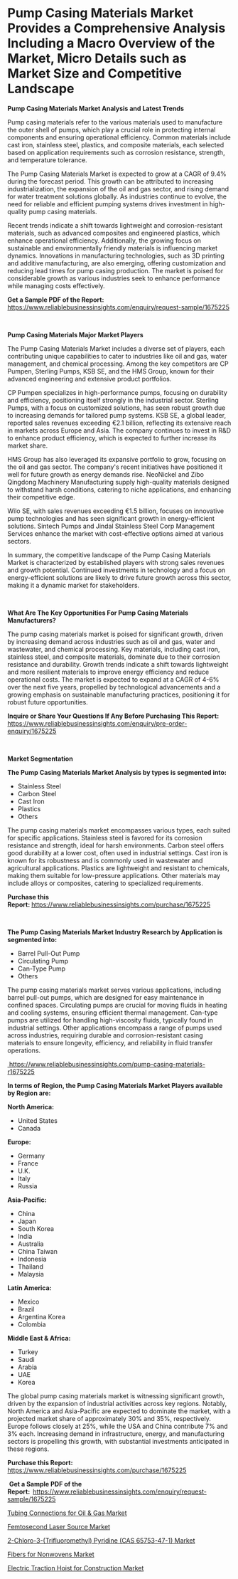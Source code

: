<p><h1>Pump Casing Materials Market Provides a Comprehensive Analysis Including a Macro Overview of the Market, Micro Details such as Market Size and Competitive Landscape</h1></p><p><strong>Pump Casing Materials Market Analysis and Latest Trends</strong></p>
<p><p>Pump casing materials refer to the various materials used to manufacture the outer shell of pumps, which play a crucial role in protecting internal components and ensuring operational efficiency. Common materials include cast iron, stainless steel, plastics, and composite materials, each selected based on application requirements such as corrosion resistance, strength, and temperature tolerance.</p><p>The Pump Casing Materials Market is expected to grow at a CAGR of 9.4% during the forecast period. This growth can be attributed to increasing industrialization, the expansion of the oil and gas sector, and rising demand for water treatment solutions globally. As industries continue to evolve, the need for reliable and efficient pumping systems drives investment in high-quality pump casing materials. </p><p>Recent trends indicate a shift towards lightweight and corrosion-resistant materials, such as advanced composites and engineered plastics, which enhance operational efficiency. Additionally, the growing focus on sustainable and environmentally friendly materials is influencing market dynamics. Innovations in manufacturing technologies, such as 3D printing and additive manufacturing, are also emerging, offering customization and reducing lead times for pump casing production. The market is poised for considerable growth as various industries seek to enhance performance while managing costs effectively.</p></p>
<p><strong>Get a Sample PDF of the Report:&nbsp;</strong> <a href="https://www.reliablebusinessinsights.com/enquiry/request-sample/1675225?utm_campaign=1453&utm_medium=2&utm_source=Github&utm_content=ia&utm_term=10102024&utm_id=pump-casing-materials">https://www.reliablebusinessinsights.com/enquiry/request-sample/1675225</a></p>
<p>&nbsp;</p>
<p><strong>Pump Casing Materials Major Market Players</strong></p>
<p><p>The Pump Casing Materials Market includes a diverse set of players, each contributing unique capabilities to cater to industries like oil and gas, water management, and chemical processing. Among the key competitors are CP Pumpen, Sterling Pumps, KSB SE, and the HMS Group, known for their advanced engineering and extensive product portfolios.</p><p>CP Pumpen specializes in high-performance pumps, focusing on durability and efficiency, positioning itself strongly in the industrial sector. Sterling Pumps, with a focus on customized solutions, has seen robust growth due to increasing demands for tailored pump systems. KSB SE, a global leader, reported sales revenues exceeding €2.1 billion, reflecting its extensive reach in markets across Europe and Asia. The company continues to invest in R&D to enhance product efficiency, which is expected to further increase its market share.</p><p>HMS Group has also leveraged its expansive portfolio to grow, focusing on the oil and gas sector. The company's recent initiatives have positioned it well for future growth as energy demands rise. NeoNickel and Zibo Qingdong Machinery Manufacturing supply high-quality materials designed to withstand harsh conditions, catering to niche applications, and enhancing their competitive edge.</p><p>Wilo SE, with sales revenues exceeding €1.5 billion, focuses on innovative pump technologies and has seen significant growth in energy-efficient solutions. Sintech Pumps and Jindal Stainless Steel Corp Management Services enhance the market with cost-effective options aimed at various sectors.</p><p>In summary, the competitive landscape of the Pump Casing Materials Market is characterized by established players with strong sales revenues and growth potential. Continued investments in technology and a focus on energy-efficient solutions are likely to drive future growth across this sector, making it a dynamic market for stakeholders.</p></p>
<p>&nbsp;</p>
<p><strong>What Are The Key Opportunities For Pump Casing Materials Manufacturers?</strong></p>
<p><p>The pump casing materials market is poised for significant growth, driven by increasing demand across industries such as oil and gas, water and wastewater, and chemical processing. Key materials, including cast iron, stainless steel, and composite materials, dominate due to their corrosion resistance and durability. Growth trends indicate a shift towards lightweight and more resilient materials to improve energy efficiency and reduce operational costs. The market is expected to expand at a CAGR of 4-6% over the next five years, propelled by technological advancements and a growing emphasis on sustainable manufacturing practices, positioning it for robust future opportunities.</p></p>
<p><strong>Inquire or Share Your Questions If Any Before Purchasing This Report:</strong> <a href="https://www.reliablebusinessinsights.com/enquiry/pre-order-enquiry/1675225?utm_campaign=1453&utm_medium=2&utm_source=Github&utm_content=ia&utm_term=10102024&utm_id=pump-casing-materials">https://www.reliablebusinessinsights.com/enquiry/pre-order-enquiry/1675225</a></p>
<p>&nbsp;</p>
<p><strong>Market Segmentation</strong></p>
<p><strong>The Pump Casing Materials Market Analysis by types is segmented into:</strong></p>
<p><ul><li>Stainless Steel</li><li>Carbon Steel</li><li>Cast Iron</li><li>Plastics</li><li>Others</li></ul></p>
<p><p>The pump casing materials market encompasses various types, each suited for specific applications. Stainless steel is favored for its corrosion resistance and strength, ideal for harsh environments. Carbon steel offers good durability at a lower cost, often used in industrial settings. Cast iron is known for its robustness and is commonly used in wastewater and agricultural applications. Plastics are lightweight and resistant to chemicals, making them suitable for low-pressure applications. Other materials may include alloys or composites, catering to specialized requirements.</p></p>
<p><strong>Purchase this Report:&nbsp;</strong><a href="https://www.reliablebusinessinsights.com/purchase/1675225?utm_campaign=1453&utm_medium=2&utm_source=Github&utm_content=ia&utm_term=10102024&utm_id=pump-casing-materials">https://www.reliablebusinessinsights.com/purchase/1675225</a></p>
<p>&nbsp;</p>
<p><strong>The Pump Casing Materials Market Industry Research by Application is segmented into:</strong></p>
<p><ul><li>Barrel Pull-Out Pump</li><li>Circulating Pump</li><li>Can-Type Pump</li><li>Others</li></ul></p>
<p><p>The pump casing materials market serves various applications, including barrel pull-out pumps, which are designed for easy maintenance in confined spaces. Circulating pumps are crucial for moving fluids in heating and cooling systems, ensuring efficient thermal management. Can-type pumps are utilized for handling high-viscosity fluids, typically found in industrial settings. Other applications encompass a range of pumps used across industries, requiring durable and corrosion-resistant casing materials to ensure longevity, efficiency, and reliability in fluid transfer operations.</p></p>
<p><a href="https://www.reliablebusinessinsights.com/pump-casing-materials-r1675225?utm_campaign=1453&utm_medium=2&utm_source=Github&utm_content=ia&utm_term=10102024&utm_id=pump-casing-materials">&nbsp;https://www.reliablebusinessinsights.com/pump-casing-materials-r1675225</a></p>
<p><strong>In terms of Region, the Pump Casing Materials Market Players available by Region are:</strong></p>
<p>
    <p> <strong> North America: </strong>
        <ul>
            <li>United States</li>
            <li>Canada</li>
        </ul>
        </p> 
    <p> <strong> Europe: </strong>
        <ul>
            <li>Germany</li>
            <li>France</li>
            <li>U.K.</li>
            <li>Italy</li>
            <li>Russia</li>
        </ul>
        </p> 
    <p> <strong> Asia-Pacific: </strong>
        <ul>
            <li>China</li>
            <li>Japan</li>
            <li>South Korea</li>
            <li>India</li>
            <li>Australia</li>
            <li>China Taiwan</li>
            <li>Indonesia</li>
            <li>Thailand</li>
            <li>Malaysia</li>
        </ul>
        </p> 
    <p> <strong> Latin America: </strong>
        <ul>
            <li>Mexico</li>
            <li>Brazil</li>
            <li>Argentina Korea</li>
            <li>Colombia</li>
        </ul>
        </p> 
    <p> <strong> Middle East & Africa: </strong>
        <ul>
            <li>Turkey</li>
            <li>Saudi</li>
            <li>Arabia</li>
            <li>UAE</li>
            <li>Korea</li>
        </ul>
    </p>
    </p>
<p><p>The global pump casing materials market is witnessing significant growth, driven by the expansion of industrial activities across key regions. Notably, North America and Asia-Pacific are expected to dominate the market, with a projected market share of approximately 30% and 35%, respectively. Europe follows closely at 25%, while the USA and China contribute 7% and 3% each. Increasing demand in infrastructure, energy, and manufacturing sectors is propelling this growth, with substantial investments anticipated in these regions.</p></p>
<p><strong>Purchase this Report: </strong><a href="https://www.reliablebusinessinsights.com/purchase/1675225?utm_campaign=1453&utm_medium=2&utm_source=Github&utm_content=ia&utm_term=10102024&utm_id=pump-casing-materials">https://www.reliablebusinessinsights.com/purchase/1675225</a></p>
<p>&nbsp;<strong>Get a Sample PDF of the Report:&nbsp;&nbsp;</strong><a href="https://www.reliablebusinessinsights.com/enquiry/request-sample/1675225?utm_campaign=1453&utm_medium=2&utm_source=Github&utm_content=ia&utm_term=10102024&utm_id=pump-casing-materials">https://www.reliablebusinessinsights.com/enquiry/request-sample/1675225</a></p>
<p><strong></strong></p>
<p><p><a href="https://www.linkedin.com/pulse/insights-tubing-connections-oil-gas-market-players-utoae?utm_campaign=1453&utm_medium=2&utm_source=Github&utm_content=ia&utm_term=10102024&utm_id=pump-casing-materials">Tubing Connections for Oil & Gas Market</a></p><p><a href="https://www.linkedin.com/pulse/femtosecond-laser-source-market-industry-landscape-growth-pjole?utm_campaign=1453&utm_medium=2&utm_source=Github&utm_content=ia&utm_term=10102024&utm_id=pump-casing-materials">Femtosecond Laser Source Market</a></p><p><a href="https://www.linkedin.com/pulse/2-chloro-3-trifluoromethyl-pyridine-cas-65753-47-1-market-jytgf?utm_campaign=1453&utm_medium=2&utm_source=Github&utm_content=ia&utm_term=10102024&utm_id=pump-casing-materials">2-Chloro-3-(Trifluoromethyl) Pyridine (CAS 65753-47-1) Market</a></p><p><a href="https://www.linkedin.com/pulse/strategic-roadmap-global-fibers-nonwovens-market-insights-ymqxf?utm_campaign=1453&utm_medium=2&utm_source=Github&utm_content=ia&utm_term=10102024&utm_id=pump-casing-materials">Fibers for Nonwovens Market</a></p><p><a href="https://www.linkedin.com/pulse/electric-traction-hoist-construction-market-size-vemte?utm_campaign=1453&utm_medium=2&utm_source=Github&utm_content=ia&utm_term=10102024&utm_id=pump-casing-materials">Electric Traction Hoist for Construction Market</a></p></p>